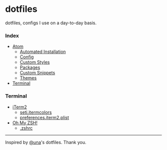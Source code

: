# dotfiles
dotfiles, configs I use on a day-to-day basis.

### Index
* [Atom](Atom/)
  * [Automated Installation](Atom/#automated-installation)
  * [Config](Atom/config.cson)
  * [Custom Styles](Atom/styles.less)
  * [Packages](Atom/packages.MD)
  * [Custom Snippets](Atom/#custom-snippets)
  * [Themes](Atom/#themes)
* [Terminal](#terminal)

### Terminal
* [iTerm2](http://iterm2.com/)
  * [seti.itermcolors](seti.itermcolors)
  * [preferences.iterm2.plist](preferences.iterm2.plist)
* [Oh My ZSH!](http://ohmyz.sh/)
  * [.zshrc](.zshrc)

---
Inspired by [@una](https://github.com/una/dotfiles)'s dotfiles. Thank you.
